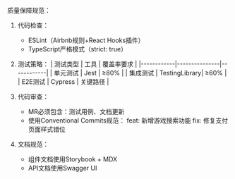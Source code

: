 质量保障规范：
1. 代码检查：
   - ESLint（Airbnb规则+React Hooks插件）
   - TypeScript严格模式（strict: true）

2. 测试策略：
   | 测试类型   | 工具          | 覆盖率要求 |
   |------------|---------------|------------|
   | 单元测试   | Jest          | ≥80%       |
   | 集成测试   | TestingLibrary| ≥60%       |
   | E2E测试    | Cypress       | 关键路径   |
   
3. 代码审查：
   - MR必须包含：测试用例、文档更新
   - 使用Conventional Commits规范：
     feat: 新增游戏搜索功能
     fix: 修复支付页面样式错位

4. 文档规范：
   - 组件文档使用Storybook + MDX
   - API文档使用Swagger UI